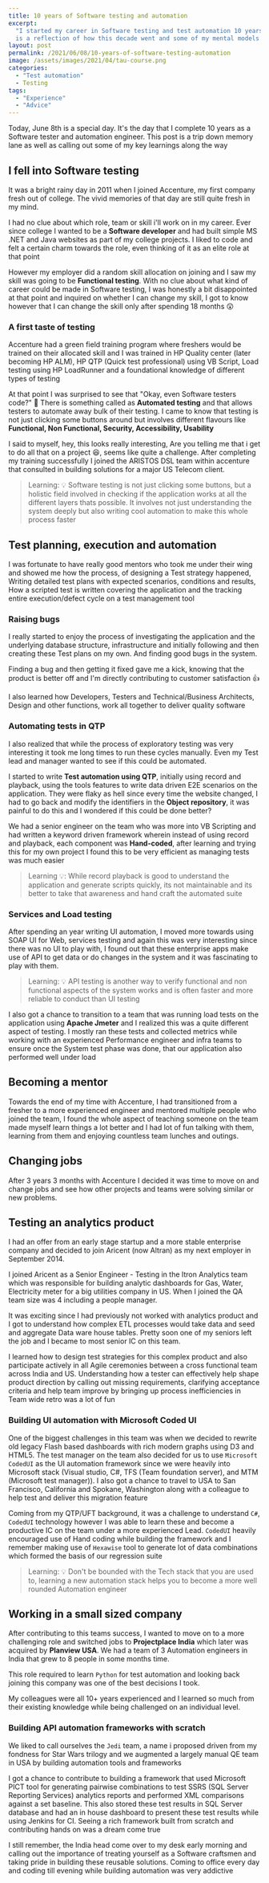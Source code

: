 ```yaml
---
title: 10 years of Software testing and automation
excerpt:
  "I started my career in Software testing and test automation 10 years ago on this day. This post
  is a reflection of how this decade went and some of my mental models around Software testing"
layout: post
permalink: /2021/06/08/10-years-of-software-testing-automation
image: /assets/images/2021/04/tau-course.png
categories:
  - "Test automation"
  - Testing
tags:
  - "Experience"
  - "Advice"
---
```


Today, June 8th is a special day. It's the day that I complete 10 years as a Software tester and
automation engineer. This post is a trip down memory lane as well as calling out some of my key
learnings along the way

## I fell into Software testing

It was a bright rainy day in 2011 when I joined Accenture, my first company fresh out of college.
The vivid memories of that day are still quite fresh in my mind.

I had no clue about which role, team or skill i'll work on in my career. Ever since college I wanted
to be a **Software developer** and had built simple MS .NET and Java websites as part of my college
projects. I liked to code and felt a certain charm towards the role, even thinking of it as an elite
role at that point

However my employer did a random skill allocation on joining and I saw my skill was going to be
**Functional testing**. With no clue about what kind of career could be made in Software testing, I
was honestly a bit disappointed at that point and inquired on whether I can change my skill, I got
to know however that I can change the skill only after spending 18 months 😲

### A first taste of testing

Accenture had a green field training program where freshers would be trained on their allocated
skill and I was trained in HP Quality center (later becoming HP ALM), HP QTP (Quick test
professional) using VB Script, Load testing using HP LoadRunner and a foundational knowledge of
different types of testing

At that point I was surprised to see that "Okay, even Software testers code?" 🤷 There is something
called as **Automated testing** and that allows testers to automate away bulk of their testing. I
came to know that testing is not just clicking some buttons around but involves different flavours
like **Functional, Non Functional, Security, Accessibility, Usability**

I said to myself, hey, this looks really interesting, Are you telling me that i get to do all that
on a project 😆, seems like quite a challenge. After completing my training successfully I joined
the ARISTOS DSL team within accenture that consulted in building solutions for a major US Telecom
client.

> Learning: 💡 Software testing is not just clicking some buttons, but a holistic field involved in
> checking if the application works at all the different layers thats possible. It involves not just
> understanding the system deeply but also writing cool automation to make this whole process faster

## Test planning, execution and automation

I was fortunate to have really good mentors who took me under their wing and showed me how the
process, of designing a Test strategy happened, Writing detailed test plans with expected scenarios,
conditions and results, How a scripted test is written covering the application and the tracking
entire execution/defect cycle on a test management tool

### Raising bugs

I really started to enjoy the process of investigating the application and the underlying database
structure, infrastructure and initially following and then creating these Test plans on my own. And
finding good bugs in the system.

Finding a bug and then getting it fixed gave me a kick, knowing that the product is better off and
I'm directly contributing to customer satisfaction 👍

I also learned how Developers, Testers and Technical/Business Architects, Design and other
functions, work all together to deliver quality software

### Automating tests in QTP

I also realized that while the process of exploratory testing was very interesting it took me long
times to run these cycles manually. Even my Test lead and manager wanted to see if this could be
automated.

I started to write **Test automation using QTP**, initially using record and playback, using the
tools features to write data driven E2E scenarios on the application. They were flaky as hell since
every time the website changed, I had to go back and modify the identifiers in the **Object
repository**, it was painful to do this and I wondered if this could be done better?

We had a senior engineer on the team who was more into VB Scripting and had written a keyword driven
framework wherein instead of using record and playback, each component was **Hand-coded**, after
learning and trying this for my own project I found this to be very efficient as managing tests was
much easier

> Learning 💡: While record playback is good to understand the application and generate scripts
> quickly, its not maintainable and its better to take that awareness and hand craft the automated
> suite

### Services and Load testing

After spending an year writing UI automation, I moved more towards using SOAP UI for Web, services
testing and again this was very interesting since there was no UI to play with, I found out that
these enterprise apps make use of API to get data or do changes in the system and it was fascinating
to play with them.

> Learning: 💡 API testing is another way to verify functional and non functional aspects of the
> system works and is often faster and more reliable to conduct than UI testing

I also got a chance to transition to a team that was running load tests on the application using
**Apache Jmeter** and I realized this was a quite different aspect of testing. I mostly ran these
tests and collected metrics while working with an experienced Performance engineer and infra teams
to ensure once the System test phase was done, that our application also performed well under load

## Becoming a mentor

Towards the end of my time with Accenture, I had transitioned from a fresher to a more experienced
engineer and mentored multiple people who joined the team, I found the whole aspect of teaching
someone on the team made myself learn things a lot better and I had lot of fun talking with them,
learning from them and enjoying countless team lunches and outings.

## Changing jobs

After 3 years 3 months with Accenture I decided it was time to move on and change jobs and see how
other projects and teams were solving similar or new problems.

## Testing an analytics product

I had an offer from an early stage startup and a more stable enterprise company and decided to join
Aricent (now Altran) as my next employer in September 2014.

I joined Aricent as a Senior Engineer - Testing in the Itron Analytics team which was responsible
for building analytic dashboards for Gas, Water, Electricity meter for a big utilities company in
US. When I joined the QA team size was 4 including a people manager.

It was exciting since I had previously not worked with analytics product and I got to understand how
complex ETL processes would take data and seed and aggregate Data ware house tables. Pretty soon one
of my seniors left the job and I became to most senior IC on this team.

I learned how to design test strategies for this complex product and also participate actively in
all Agile ceremonies between a cross functional team across India and US. Understanding how a tester
can effectively help shape product direction by calling out missing requirements, clarifying
acceptance criteria and help team improve by bringing up process inefficiencies in Team wide retro
was a lot of fun

### Building UI automation with Microsoft Coded UI

One of the biggest challenges in this team was when we decided to rewrite old legacy Flash based
dashboards with rich modern graphs using D3 and HTML5. The test manager on the team also decided for
us to use `Microsoft CodedUI` as the UI automation framework since we were heavily into Microsoft
stack (Visual studio, C#, TFS (Team foundation server), and MTM (Microsoft test manager)). I also
got a chance to travel to USA to San Francisco, California and Spokane, Washington along with a
colleague to help test and deliver this migration feature

Coming from my QTP/UFT background, it was a challenge to understand `C#`, `CodedUI` technology
however I was able to learn these and become a productive IC on the team under a more experienced
Lead. `CodedUI` heavily encouraged use of Hand coding while building the framework and I remember
making use of `Hexawise` tool to generate lot of data combinations which formed the basis of our
regression suite

> Learning: 💡 Don't be bounded with the Tech stack that you are used to, learning a new automation
> stack helps you to become a more well rounded Automation engineer

## Working in a small sized company

After contributing to this teams success, I wanted to move on to a more challenging role and
switched jobs to **Projectplace India** which later was acquired by **Planview USA**. We had a team
of 3 Automation engineers in India that grew to 8 people in some months time.

This role required to learn `Python` for test automation and looking back joining this company was
one of the best decisions I took.

My colleagues were all 10+ years experienced and I learned so much from their existing knowledge
while being challenged on an individual level.

### Building API automation frameworks with scratch

We liked to call ourselves the `Jedi` team, a name i proposed driven from my fondness for Star Wars
trilogy and we augmented a largely manual QE team in USA by building automation tools and frameworks

I got a chance to contribute to building a framework that used Microsoft PICT tool for generating
pairwise combinations to test SSRS (SQL Server Reporting Services) analytics reports and performed
XML comparisons against a set baseline. This also stored these test results in SQL Server database
and had an in house dashboard to present these test results while using Jenkins for CI. Seeing a
rich framework built from scratch and contributing hands on was a dream come true

I still remember, the India head come over to my desk early morning and calling out the importance
of treating yourself as a Software craftsmen and taking pride in building these reusable solutions.
Coming to office every day and coding till evening while building automation was very addictive
